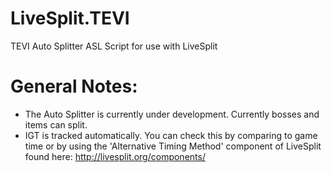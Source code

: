 # LiveSplit.TEVI
TEVI Auto Splitter ASL Script for use with LiveSplit

General Notes:  
===  
- The Auto Splitter is currently under development. Currently bosses and items can split.
- IGT is tracked automatically. You can check this by comparing to game time or by using the 'Alternative Timing Method' component of LiveSplit found here: http://livesplit.org/components/
